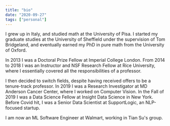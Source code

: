 ```yaml
---
title: "bio"
date: "2020-09-27"
tags: ["personal"]
---
```

I grew up in Italy, and studied math at the University of Pisa.
I started my graduate studies at the University of Sheffield under the supervision of Tom Bridgeland, and eventually earned my PhD in pure math from the University of Oxford.

In 2013 I was a Doctoral Prize Fellow at Imperial College London.
From 2014 to 2018 I was an Instructor and NSF Research Fellow at Rice University, where I essentially covered all the responsibilities of a professor.

I then decided to switch fields, despite having received offers to be a tenure-track professor.
In 2019 I was a Research Investigator at MD Anderson Cancer Center, where I worked on Computer Vision. 
In the Fall of 2019 I was a Data Science Fellow at Insight Data Science in New York.
Before Covid hit, I was a Senior Data Scientist at SupportLogic, an NLP-focused startup.

I am now an ML Software Engineer at Walmart, working in Tian Su's group.
